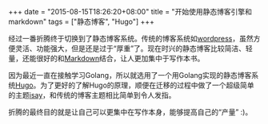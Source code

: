 +++
date = "2015-08-15T18:26:20+08:00"
title = "开始使用静态博客引擎和markdown"
tags = ["静态博客", "Hugo"]
+++

经过一番折腾终于切换到了静态博客系统。传统的博客系统如[wordpress](https://wordpress.org)，虽然方便灵活、功能强大，但是还是过于“厚重”了。现在时兴的静态博客比较简洁、轻量，还能很好的和[Markdown](http://daringfireball.net/projects/markdown/)结合，让人更加集中于写作本书。

因为最近一直在接触学习Golang，所以就选用了一个用Golang实现的静态博客系统[Hugo](http://gohugo.io/ "Make the Web Fun Again")。为了更好的了解Hugo的原理，顺便在迁移的过程中做了一个超级简单的主题[isay](https://github.com/tomheng/isay)，和传统的博客主题相比简单到令人发指。

折腾的最终目的就是让自己可以更集中在写作本身，能够提高自己的“产量” :)。